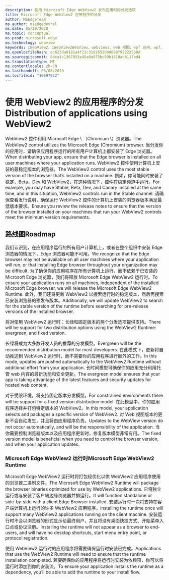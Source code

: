 ```yaml
---
description: 使用 Microsoft Edge WebView2 发布应用时的分发选项
title: Microsoft Edge WebView2 应用程序的分发
author: MSEdgeTeam
ms.author: msedgedevrel
ms.date: 05/19/2020
ms.topic: conceptual
ms.prod: microsoft-edge
ms.technology: webview
keywords: IWebView2、IWebView2WebView、webview2、web 视图、wpf 应用、wpf、edge、ICoreWebView2、ICoreWebView2Host、浏览器控件、边缘 html
ms.openlocfilehash: ec623da0181a4f21c3192652b0d098f922225b0d
ms.sourcegitcommit: 8dca1c1367853e45a0a975bc89b1818adb117bd4
ms.translationtype: MT
ms.contentlocale: zh-CN
ms.lasthandoff: 06/08/2020
ms.locfileid: "10697922"
---
```

# <span data-ttu-id="8b316-104">使用 WebView2 的应用程序的分发</span><span class="sxs-lookup"><span data-stu-id="8b316-104">Distribution of applications using WebView2</span></span> 

<span data-ttu-id="8b316-105">WebView2 控件利用 Microsoft Edge \ （Chromium \）浏览器。</span><span class="sxs-lookup"><span data-stu-id="8b316-105">The WebView2 control utilizes the Microsoft Edge \(Chromium\) browser.</span></span> <span data-ttu-id="8b316-106">当分发你的应用时，请确保应用程序运行的所有用户计算机上都安装了 Edge 浏览器。</span><span class="sxs-lookup"><span data-stu-id="8b316-106">When distributing your app, ensure that the Edge browser is installed on all user machines where your application runs.</span></span> <span data-ttu-id="8b316-107">WebView2 控件使用计算机上安装的最稳定版本的浏览器。</span><span class="sxs-lookup"><span data-stu-id="8b316-107">The WebView2 control uses the most stable version of the browser that’s installed on a machine.</span></span> <span data-ttu-id="8b316-108">例如，你可能同时安装了稳定、Beta、Dev 和 WebView2，在这种情况下，控件在稳定频道中运行。</span><span class="sxs-lookup"><span data-stu-id="8b316-108">For example, you may have Stable, Beta, Dev, and Canary installed at the same time, and in this situation, WebView2 controls run in the Stable channel.</span></span> <span data-ttu-id="8b316-109">请确保查看发行说明，确保运行 WebView2 控件的计算机上安装的浏览器版本满足最低版本要求。</span><span class="sxs-lookup"><span data-stu-id="8b316-109">Ensure you review the release notes to ensure that the version of the browser installed on your machines that run your WebView2 controls meet the minimum version requirements.</span></span>

## <span data-ttu-id="8b316-110">路线图</span><span class="sxs-lookup"><span data-stu-id="8b316-110">Roadmap</span></span>

<span data-ttu-id="8b316-111">我们认识到，在应用程序运行的所有用户计算机上，或者在整个组织中安装 Edge 浏览器的情况下，Edge 浏览器可能不可用。</span><span class="sxs-lookup"><span data-stu-id="8b316-111">We recognize that the Edge browser may not be available on all user machines where your application will run, or that installing Edge browser throughout your organization may be difficult.</span></span> <span data-ttu-id="8b316-112">为了确保你的应用程序在所有计算机上运行，而不依赖于已安装的 Microsoft Edge 浏览器，我们将释放 Microsoft Edge WebView2 运行时。</span><span class="sxs-lookup"><span data-stu-id="8b316-112">To ensure your application runs on all machines, independent of the installed Microsoft Edge browser, we will release the Microsoft Edge WebView2 Runtime.</span></span> <span data-ttu-id="8b316-113">此外，我们还将更新 WebView2 以搜索运行时的稳定版本，然后再搜索已安装浏览器的预发布版本。</span><span class="sxs-lookup"><span data-stu-id="8b316-113">Additionally, we will update WebView2 to search for the stable version of the runtime before searching for pre-release versions of the installed browser.</span></span>

<span data-ttu-id="8b316-114">将对使用 WebView2 运行时：长绿和固定版本的两个分发选项提供支持。</span><span class="sxs-lookup"><span data-stu-id="8b316-114">There will be support for two distribution options using the WebView2 Runtime: evergreen, and fixed version.</span></span>

<span data-ttu-id="8b316-115">长绿将成为大多数开发人员的推荐的分发模型。</span><span class="sxs-lookup"><span data-stu-id="8b316-115">Evergreen will be the recommended distribution model for most developers.</span></span> <span data-ttu-id="8b316-116">在此模式下，更新将自动推送到 WebView2 运行时，而不需要你的应用程序进行额外的工作。</span><span class="sxs-lookup"><span data-stu-id="8b316-116">In this mode, updates are pushed automatically to the WebView2 Runtime without additional effort from your application.</span></span> <span data-ttu-id="8b316-117">长时间模型可确保你的应用充分利用托管 web 内容的最新功能和安全更新。</span><span class="sxs-lookup"><span data-stu-id="8b316-117">The evergreen model ensures that your app is taking advantage of the latest features and security updates for hosted web content.</span></span>

<span data-ttu-id="8b316-118">对于受限环境，将支持固定版本分发模型。</span><span class="sxs-lookup"><span data-stu-id="8b316-118">For constrained environments there will be support for a fixed version distribution model.</span></span> <span data-ttu-id="8b316-119">在此模型中，你的应用程序选择并打包特定版本的 WebView2。</span><span class="sxs-lookup"><span data-stu-id="8b316-119">In this model, your application selects and packages a specific version of WebView2.</span></span> <span data-ttu-id="8b316-120">对 Web 视图版本的更新不会自动发生，并且将由应用程序负责。</span><span class="sxs-lookup"><span data-stu-id="8b316-120">Updates to the WebView version do not occur automatically, and will be the responsibility of the application.</span></span> <span data-ttu-id="8b316-121">当你需要控制浏览器版本以及应用程序更新时，修复版本模型非常有用。</span><span class="sxs-lookup"><span data-stu-id="8b316-121">The fixed version model is beneficial when you need to control the browser version, and when your application updates.</span></span> 

### <span data-ttu-id="8b316-122">Microsoft Edge WebView2 运行时</span><span class="sxs-lookup"><span data-stu-id="8b316-122">Microsoft Edge WebView2 Runtime</span></span>

<span data-ttu-id="8b316-123">Microsoft Edge WebView2 运行时将打包经优化以供 WebView2 应用程序使用的浏览器二进制文件。</span><span class="sxs-lookup"><span data-stu-id="8b316-123">The Microsoft Edge WebView2 Runtime will package the browser binaries optimized for use by WebView2 applications.</span></span> <span data-ttu-id="8b316-124">它将独立运行或与安装了客户端边缘浏览器并排运行。</span><span class="sxs-lookup"><span data-stu-id="8b316-124">It will function standalone or side-by-side with a client Edge Browser installed.</span></span> <span data-ttu-id="8b316-125">安装运行时一次将支持在客户端计算机上运行的许多 WebView2 应用程序。</span><span class="sxs-lookup"><span data-stu-id="8b316-125">Installing the runtime once will support many WebView2 applications running on the client machine.</span></span> <span data-ttu-id="8b316-126">安装运行时不会以浏览器的形式显示给最终用户，并且将没有桌面快捷方式、开始菜单入口点或协议注册。</span><span class="sxs-lookup"><span data-stu-id="8b316-126">Installing the runtime will not appear as a browser to end-users, and will have no desktop shortcuts, start menu entry point, or protocol registration.</span></span>

<span data-ttu-id="8b316-127">使用 WebView2 运行时的应用程序将需要确保运行时安装已完成。</span><span class="sxs-lookup"><span data-stu-id="8b316-127">Applications that use the WebView2 Runtime will need to ensure that the runtime installation completed.</span></span> <span data-ttu-id="8b316-128">若要确保你的应用程序将运行时安装为依赖项，你可以将运行时添加到你的安装流。</span><span class="sxs-lookup"><span data-stu-id="8b316-128">To ensure your application installs the runtime as a dependency, you’ll be able to add the runtime to your install flow.</span></span> 
